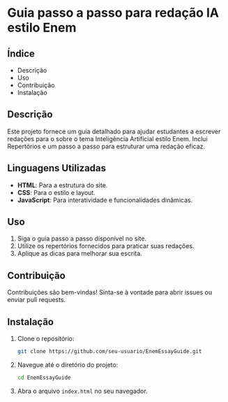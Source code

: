 # Guia passo a passo para redação IA estilo Enem

## Índice

- Descrição
- Uso
- Contribuição
- Instalação

## Descrição

Este projeto fornece um guia detalhado para ajudar estudantes a escrever redações para o sobre o tema Inteligência Artificial estilo Enem. Inclui Repertórios e um passo a passo para estruturar uma redação eficaz.

## Linguagens Utilizadas

- **HTML**: Para a estrutura do site.
- **CSS**: Para o estilo e layout.
- **JavaScript**: Para interatividade e funcionalidades dinâmicas.

## Uso

1. Siga o guia passo a passo disponível no site.
2. Utilize os repertórios fornecidos para praticar suas redações.
3. Aplique as dicas para melhorar sua escrita.

## Contribuição

Contribuições são bem-vindas! Sinta-se à vontade para abrir issues ou enviar pull requests.

## Instalação

1. Clone o repositório:
    ```bash
    git clone https://github.com/seu-usuario/EnemEssayGuide.git
    ```
2. Navegue até o diretório do projeto:
    ```bash
    cd EnemEssayGuide
    ```
3. Abra o arquivo `index.html` no seu navegador.